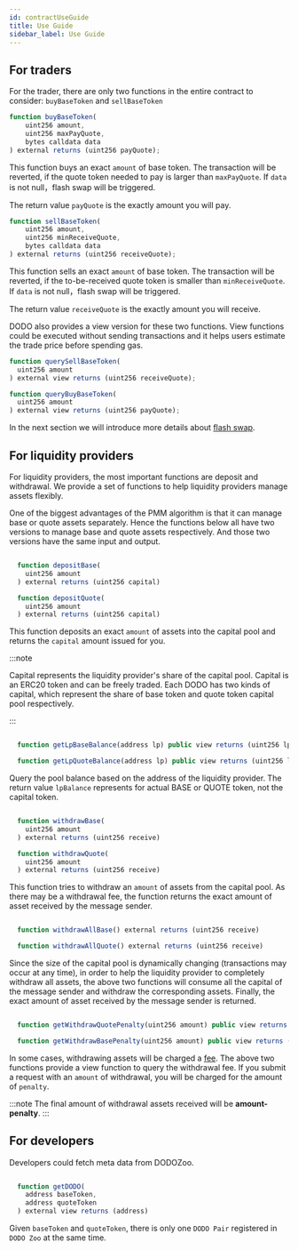 ```yaml
---
id: contractUseGuide
title: Use Guide
sidebar_label: Use Guide
---
```


## For traders

For the trader, there are only two functions in the entire contract to consider: `buyBaseToken` and `sellBaseToken`

```javascript
function buyBaseToken(
    uint256 amount,
    uint256 maxPayQuote,
    bytes calldata data
) external returns (uint256 payQuote);
```

This function buys an exact `amount` of base token. The transaction will be reverted, if the quote token needed to pay is larger than `maxPayQuote`. If `data` is not null，flash swap will be triggered.

The return value `payQuote` is the exactly amount you will pay.

```javascript
function sellBaseToken(
    uint256 amount,
    uint256 minReceiveQuote,
    bytes calldata data
) external returns (uint256 receiveQuote);
```

This function sells an exact `amount` of base token. The transaction will be reverted, if the to-be-received quote token is smaller than `minReceiveQuote`. If `data` is not null，flash swap will be triggered.

The return value `receiveQuote` is the exactly amount you will receive.

DODO also provides a view version for these two functions. View functions could be executed without sending transactions and it helps users estimate the trade price before spending gas.

```javascript
function querySellBaseToken(
  uint256 amount
) external view returns (uint256 receiveQuote);

function queryBuyBaseToken(
  uint256 amount
) external view returns (uint256 payQuote);
```

In the next section we will introduce more details about [flash swap](./flashSwap).

## For liquidity providers

For liquidity providers, the most important functions are deposit and withdrawal. We provide a set of functions to help liquidity providers manage assets flexibly.

One of the biggest advantages of the PMM algorithm is that it can manage base or quote assets separately. Hence the functions below all have two versions to manage base and quote assets respectively. And those two versions have the same input and output.

```javascript

  function depositBase(
    uint256 amount
  ) external returns (uint256 capital)

  function depositQuote(
    uint256 amount
  ) external returns (uint256 capital)

```

This function deposits an exact `amount` of assets into the capital pool and returns the `capital` amount issued for you.

:::note

Capital represents the liquidity provider's share of the capital pool. Capital is an ERC20 token and can be freely traded. Each DODO has two kinds of capital, which represent the share of base token and quote token capital pool respectively.

:::

```javascript

  function getLpBaseBalance(address lp) public view returns (uint256 lpBalance)

  function getLpQuoteBalance(address lp) public view returns (uint256 lpBalance)

```

Query the pool balance based on the address of the liquidity provider. The return value `lpBalance` represents for actual BASE or QUOTE token, not the capital token.

```javascript

  function withdrawBase(
    uint256 amount
  ) external returns (uint256 receive)

  function withdrawQuote(
    uint256 amount
  ) external returns (uint256 receive)

```

This function tries to withdraw an `amount` of assets from the capital pool. As there may be a withdrawal fee, the function returns the exact amount of asset received by the message sender.

```javascript

  function withdrawAllBase() external returns (uint256 receive)

  function withdrawAllQuote() external returns (uint256 receive)

```

Since the size of the capital pool is dynamically changing (transactions may occur at any time), in order to help the liquidity provider to completely withdraw all assets, the above two functions will consume all the capital of the message sender and withdraw the corresponding assets. Finally, the exact amount of asset received by the message sender is returned.

```javascript

  function getWithdrawQuotePenalty(uint256 amount) public view returns (uint256 penalty)

  function getWithdrawBasePenalty(uint256 amount) public view returns (uint256 penalty)

```

In some cases, withdrawing assets will be charged a [fee](./coreConcept#withdraw-fee). The above two functions provide a view function to query the withdrawal fee. If you submit a request with an `amount` of withdrawal, you will be charged for the amount of `penalty`.

:::note
The final amount of withdrawal assets received will be **amount-penalty**.
:::

## For developers

Developers could fetch meta data from DODOZoo.

```javascript

  function getDODO(
    address baseToken,
    address quoteToken
  ) external view returns (address)

```

Given `baseToken` and `quoteToken`, there is only one `DODO Pair` registered in `DODO Zoo` at the same time.
